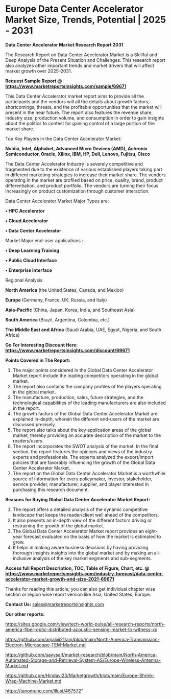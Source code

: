 # Europe Data Center Accelerator Market Size, Trends, Potential | 2025 - 2031

<strong>Data Center Accelerator Market Research Report 2031</strong>

The Research Report on Data Center Accelerator Market is a Skillful and Deep Analysis of the Present Situation and Challenges. This research report also analyzes other important trends and market drivers that will affect market growth over 2025-2031.

<strong>Request Sample Report @ <a href=https://www.marketreportsinsights.com/sample/69671>https://www.marketreportsinsights.com/sample/69671</a></strong>

This Data Center Accelerator market report aims to provide all the participants and the vendors will all the details about growth factors, shortcomings, threats, and the profitable opportunities that the market will present in the near future. The report also features the revenue share, industry size, production volume, and consumption in order to gain insights about the politics to contest for gaining control of a large portion of the market share.

Top Key Players in the Data Center Accelerator Market:

<strong>Nvidia, Intel, Alphabet, Advanced Micro Devices (AMD), Achronix Semiconductor, Oracle, Xilinx, IBM, HP, Dell, Lenovo, Fujitsu, Cisco</strong>

The Data Center Accelerator Industry is severely competitive and fragmented due to the existence of various established players taking part in different marketing strategies to increase their market share. The vendors operating in the market are profiled based on price, quality, brand, product differentiation, and product portfolio. The vendors are turning their focus increasingly on product customization through customer interaction.

Data Center Accelerator Market Major Types are:

<strong>• HPC Accelerator

• Cloud Accelerator

• Data Center Accelerator</strong>

Market Major end-user applications :

<strong>• Deep Learning Training

• Public Cloud Interface

• Enterprise Interface</strong>

Regional Analysis

</u><strong><b>North America</b></strong> (the United States, Canada, and Mexico)

<strong><b>Europe </b></strong>(Germany, France, UK, Russia, and Italy)

<strong><b>Asia-Pacific</b></strong> (China, Japan, Korea, India, and Southeast Asia)

<strong><b>South America</b></strong> (Brazil, Argentina, Colombia, etc.)

<strong><b>The Middle East and Africa</b></strong> (Saudi Arabia, UAE, Egypt, Nigeria, and South Africa)

<strong>Go For Interesting Discount Here: <a href=https://www.marketreportsinsights.com/discount/69671>https://www.marketreportsinsights.com/discount/69671</a></strong>

<strong>Points Covered in The Report:</strong>
<ol>
  <li>The major points considered in the Global Data Center Accelerator Market report include the leading competitors operating in the global market.</li>
  <li>The report also contains the company profiles of the players operating in the global market.</li>
  <li>The manufacture, production, sales, future strategies, and the technological capabilities of the leading manufacturers are also included in the report.</li>
  <li>The growth factors of the Global Data Center Accelerator Market are explained in-depth, wherein the different end-users of the market are discussed precisely.</li>
  <li>The report also talks about the key application areas of the global market, thereby providing an accurate description of the market to the readers/users.</li>
  <li>The report incorporates the SWOT analysis of the market. In the final section, the report features the opinions and views of the industry experts and professionals. The experts analyzed the export/import policies that are favorably influencing the growth of the Global Data Center Accelerator Market.</li>
  <li>The report on the Global Data Center Accelerator Market is a worthwhile source of information for every policymaker, investor, stakeholder, service provider, manufacturer, supplier, and player interested in purchasing this research document.</li>
</ol>
<strong>Reasons for Buying Global Data Center Accelerator Market Report:</strong>

<ol>
  <li>The report offers a detailed analysis of the dynamic competitive landscape that keeps the reader/client well ahead of the competitors.</li>
  <li>It also presents an in-depth view of the different factors driving or restraining the growth of the global market.</li>
  <li>The Global Data Center Accelerator Market report provides an eight-year forecast evaluated on the basis of how the market is estimated to grow.</li>
  <li>It helps in making aware business decisions by having providing thorough insights insights into the global market and by making an all-inclusive analysis of the key market segments and sub-segments.</li>
</ol>
<strong>Access full Report Description, TOC, Table of Figure, Chart, etc. @ <a href=https://www.marketreportsinsights.com/industry-forecast/data-center-accelerator-market-growth-and-size-2021-69671>https://www.marketreportsinsights.com/industry-forecast/data-center-accelerator-market-growth-and-size-2021-69671</a></strong>


Thanks for reading this article; you can also get individual chapter wise section or region wise report version like Asia, United States, Europe.

<strong>Contact Us:</strong>
sales@marketreportsinsights.com

<strong>Our other reports:</strong>

<a href=https://sites.google.com/view/tech-world-pulse/all-research-reports/north-america-fiber-optic-distributed-acoustic-sensing-market-to-witness-xx>https://sites.google.com/view/tech-world-pulse/all-research-reports/north-america-fiber-optic-distributed-acoustic-sensing-market-to-witness-xx</a>

<a href=https://github.com/anjaliiii21/anj/blob/main/North-America-Transmission-Electron-Microscope-TEM-Market.md>https://github.com/anjaliiii21/anj/blob/main/North-America-Transmission-Electron-Microscope-TEM-Market.md</a>

<a href=https://github.com/sayysaif/market-research/blob/main/North-America-Automated-Storage-and-Retrieval-System-AS/Europe-Wireless-Antenna-Market.md>https://github.com/sayysaif/market-research/blob/main/North-America-Automated-Storage-and-Retrieval-System-AS/Europe-Wireless-Antenna-Market.md</a>

<a href=https://github.com/Hindavi23/Marketgrowth/blob/main/Europe-Shrink-Wrap-Machine-Market.md>https://github.com/Hindavi23/Marketgrowth/blob/main/Europe-Shrink-Wrap-Machine-Market.md</a>

<a href=https://tanomuno.com/illust/467572>https://tanomuno.com/illust/467572</a>"
